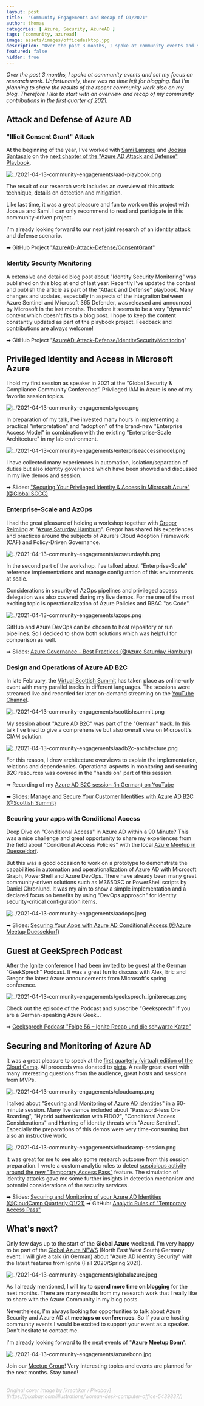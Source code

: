```yaml
---
layout: post
title:  "Community Engagements and Recap of Q1/2021"
author: thomas
categories: [ Azure, Security, AzureAD ]
tags: [community, azuread]
image: assets/images/officedesktop.jpg
description: "Over the past 3 months, I spoke at community events and set my focus on research work. Unfortunately, there was no time left for blogging. But I'm planning to share the results of the recent community work also on my blog. Therefore I like to start with an overview and recap of my community contributions in the first quarter of 2021."
featured: false
hidden: true
---
```


*Over the past 3 months, I spoke at community events and set my focus on research work. Unfortunately, there was no time left for blogging. But I'm planning to share the results of the recent community work also on my blog. Therefore I like to start with an overview and recap of my community contributions in the first quarter of 2021.*

## Attack and Defense of Azure AD

### "Illicit Consent Grant" Attack

At the beginning of the year, I've worked with [Sami Lamppu](https://samilamppu.com) and [Joosua Santasalo](https://securecloud.blog) on the [next chapter of the "Azure AD Attack and Defense" Playbook](https://twitter.com/thomas_live/status/1357615442995642369?s=21).

![../2021-04-13-community-engagements/aad-playbook.png](../2021-04-13-community-engagements/aad-playbook.png)

The result of our research work includes an overview of this attack technique, details on detection and mitigation.

Like last time, it was a great pleasure and fun to work on this project with Joosua and Sami.
I can only recommend to read and participate in this community-driven project.

I'm already looking forward to our next joint research of an identity attack and defense scenario.

➡ GitHub Project "[AzureAD-Attack-Defense/ConsentGrant](https://github.com/Cloud-Architekt/AzureAD-Attack-Defense/blob/main/ConsentGrant.md)"

### Identity Security Monitoring

A extensive and detailed blog post about "Identity Security Monitoring" was published on this blog at end of last year. Recently I've updated the content and publish the article as part of the "Attack and Defense" playbook. Many changes and updates, especially in aspects of the integration between Azure Sentinel and Microsoft 365 Defender, was released and announced by Microsoft in the last months. Therefore it seems to be a very "dynamic" content which doesn't fits to a blog post. I hope to keep the content constantly updated as part of the playbook project. Feedback and contributions are always welcome!

➡ GitHub Project "[AzureAD-Attack-Defense/IdentitySecurityMonitoring](https://github.com/Cloud-Architekt/AzureAD-Attack-Defense/blob/main/IdentitySecurityMonitoring.md)"

## Privileged Identity and Access in Microsoft Azure

I hold my first session as speaker in 2021 at the “Global Security & Compliance Community Conference”. Privileged IAM in Azure is one of my favorite session topics. 

![../2021-04-13-community-engagements/gccc.png](../2021-04-13-community-engagements/gccc.png)

In preparation of my talk, I've invested many hours in implementing a practical "interpretation" and "adoption" of the brand-new "Enterprise Access Model" in combination with the existing "Enterprise-Scale Architecture" in my lab environment.

![../2021-04-13-community-engagements/enterpriseaccessmodel.png](../2021-04-13-community-engagements/enterpriseaccessmodel.png)

I have collected many experiences in automation, isolation/separation of duties but also identity governance which have been showed and discussed in my live demos and session.

➡ Slides: ["Securing Your Privileged Identity & Access in Microsoft Azure" (@Global SCCC)](https://github.com/Cloud-Architekt/meetups/blob/master/2021-02-08%20GCC%20Securing-Privileged-Identity-and-Access.pdf)

### Enterprise-Scale and AzOps

I had the great pleasure of holding a workshop together with [Gregor Reimling](https://www.reimling.eu) at "[Azure Saturday Hamburg](https://www.eventleaf.com/azuresaturdayhamburg)". Gregor has shared his experiences and practices around the subjects of Azure's Cloud Adoption Framework (CAF) and Policy-Driven Governance. 

![../2021-04-13-community-engagements/azsaturdayhh.png](../2021-04-13-community-engagements/azsaturdayhh.png)

In the second part of the workshop, I've talked about "Enterprise-Scale" reference implementations and manage configuration of this environments at scale.

Considerations in security of AzOps pipelines and privileged access delegation was also covered during my live demos. For me one of the most exciting topic is operationalization of Azure Policies and RBAC "as Code".

![../2021-04-13-community-engagements/azops.png](../2021-04-13-community-engagements/azops.png)

GitHub and Azure DevOps can be chosen to host repository or run pipelines.
So I decided to show both solutions which was helpful for comparison as well.

➡ Slides: [Azure Governance - Best Practices (@Azure Saturday Hamburg)](https://github.com/GregorReimling/Conferences/blob/master/2102%20Azure%20Saturday%20HH%20-%20Azure%20Gov%20Best%20Practices.pdf)

### Design and Operations of Azure AD B2C

In late February, the [Virtual Scottish Summit](https://scottishsummit.com) has taken place as online-only event with many parallel tracks in different languages. The sessions were streamed live and recorded for later on-demand streaming on the [YouTube Channel](https://www.youtube.com/channel/UCaF2SdamxFf6rc0q7UPombQ).

![../2021-04-13-community-engagements/scottishsummit.png](../2021-04-13-community-engagements/scottishsummit.png)

My session about "Azure AD B2C" was part of the "German" track.
In this talk I've tried to give a comprehensive but also overall view on Microsoft's CIAM solution.

![../2021-04-13-community-engagements/aadb2c-architecture.png](../2021-04-13-community-engagements/aadb2c-architecture.png)

For this reason, I drew architecture overviews to explain the implementation, relations and dependencies. Operational aspects in monitoring and securing B2C resources was covered in the "hands on" part of this session. 

➡ Recording of my [Azure AD B2C session (in German) on YouTube](https://www.youtube.com/watch?v=1S8BQ6d5OjE)

➡ Slides: [Manage and Secure Your Customer Identities with Azure AD B2C (@Scottish Summit)](https://github.com/Cloud-Architekt/meetups/blob/master/2021-02-27%20Scottish%20Summit%20Manage-and-securing-AzureAD-B2C.pdf)

### Securing your apps with Conditional Access

Deep Dive on "Conditional Access" in Azure AD within a 90 Minute?
This was a nice challenge and great opportunity to share my experiences from the field about "Conditional Access Policies" with the local [Azure Meetup in Duesseldorf](https://www.meetup.com/de-DE/Azure-Dusseldorf-Meetup/).  

But this was a good occasion to work on a prototype to demonstrate the capabilities in automation and operationalization of Azure AD with Microsoft Graph, PowerShell and Azure DevOps. There have already been many great community-driven solutions such as M365DSC or PowerShell scripts by Daniel Chronlund. It was my aim to show a simple implementation and a declared focus on benefits by using "DevOps approach" for identity security-critical configuration items. 

![../2021-04-13-community-engagements/aadops.jpeg](../2021-04-13-community-engagements/aadops.jpeg)

➡ Slides: [Securing Your Apps with Azure AD Conditional Access (@Azure Meetup Duesseldorf)](https://github.com/Cloud-Architekt/meetups/blob/master/2021-03-15%20AzDUS%20-%20Securing-Your-Apps-Identities-with-AzureAD-CA.pdf)

## Guest at GeekSprech Podcast

After the Ignite conference I had been invited to be guest at the German "GeekSprech" Podcast. It was a great fun to discuss with Alex, Eric and Gregor the latest Azure announcements from Microsoft's spring conference.

![../2021-04-13-community-engagements/geeksprech_igniterecap.png](../2021-04-13-community-engagements/geeksprech_igniterecap.png)

Check out the episode of the Podcast and subscribe "Geeksprech" if you are a German-speaking Azure Geek...

➡ [Geeksprech Podcast "Folge 56 – Ignite Recap und die schwarze Katze"](https://geeksprech.de/geeksprech-podcast-folge-56-ignite-recap-und-die-schwarze-katze/)

## Securing and Monitoring of Azure AD

It was a great pleasure to speak at the [first quarterly (virtual) edition of the Cloud Camp](https://cloudcamp.ie).
All proceeds was donated to [pieta](https://www.pieta.ie). A really great event with many interesting questions from the audience, great hosts and sessions from MVPs.

![../2021-04-13-community-engagements/cloudcamp.png](../2021-04-13-community-engagements/cloudcamp.png)

I talked about "[Securing and Monitoring of Azure AD identities](https://github.com/Cloud-Architekt/meetups/blob/master/2021-04-08%20CloudCamp%20Q1%20-%20Securing-and-Monitoring-Your-Identities-with-AzureAD.pdf)" in a 60-minute session.
Many live demos included about "Password-less On-Boarding", "Hybrid authentication with FIDO2", "Conditional Access Considerations" and Hunting of identity threats with "Azure Sentinel". Especially the preparations of this demos were very time-consuming but also an instructive work.  

![../2021-04-13-community-engagements/cloudcamp-session.png](../2021-04-13-community-engagements/cloudcamp-session.png)

It was great for me to see also some research outcome from this session preparation.
I wrote a custom analytic rules to detect [suspicious activity around the new "Temporary Access Pass"](https://github.com/Cloud-Architekt/AzureSentinel/tree/master/AAD-TemporaryAccessPass) feature. The simulation of identity attacks gave me some further insights in detection mechanism and potential considerations of the security services.

➡ Slides: [Securing and Monitoring of your Azure AD Identities (@CloudCamp Quarterly Q1/21)](https://www.cloud-architekt.net/speaking)
➡ GitHub: [Analytic Rules of "Temporary Access Pass"](https://github.com/Cloud-Architekt/AzureSentinel/tree/master/AAD-TemporaryAccessPass)

## What's next?

Only few days up to the start of the **Global Azure** weekend.
I'm very happy to be part of the [Global Azure NEWS](https://www.meetup.com/de-DE/Azure-Bonn-Meetup/events/277018445/) (North East West South) Germany event.
I will give a talk (in German) about "Azure AD Identity Security" with the latest features from Ignite (Fall 2020/Spring 2021).

![../2021-04-13-community-engagements/globalazure.jpeg](../2021-04-13-community-engagements/globalazure.jpeg)


As I already mentioned, I will try to **spend more time on blogging** for the next months.
There are many results from my research work that I really like to share with the Azure Community in my blog posts.

Nevertheless, I'm always looking for opportunities to talk about Azure Security and Azure AD at **meetups or conferences**. So If you are hosting community events I would be excited to support your event as a speaker. Don't hesitate to contact me.

I'm already looking forward to the next events of "**Azure Meetup Bonn**".

![../2021-04-13-community-engagements/azurebonn.jpg](../2021-04-13-community-engagements/azurebonn.jpg)

Join our [Meetup Group](https://www.meetup.com/de-DE/Azure-Bonn-Meetup/)! Very interesting topics and events are planned for the next months.
Stay tuned!



<br>
<span style="color:silver;font-style:italic;font-size:small">Original cover image by [kreatikar / Pixabay](https://pixabay.com/illustrations/woman-desk-computer-office-5439837/)</span>
